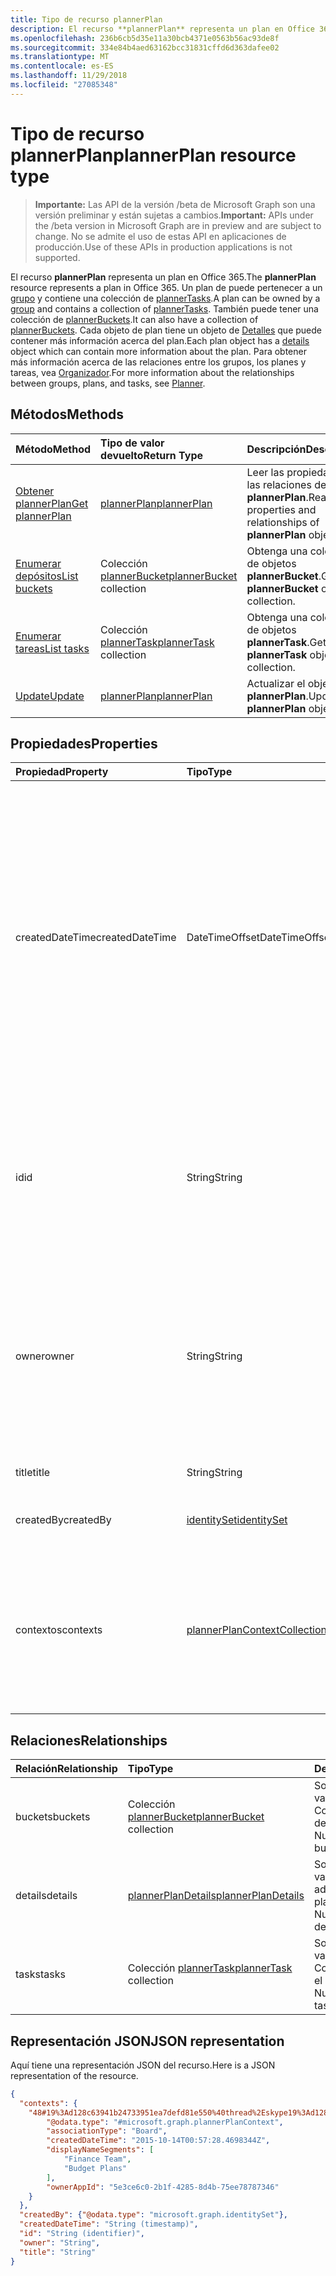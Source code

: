 ```yaml
---
title: Tipo de recurso plannerPlan
description: El recurso **plannerPlan** representa un plan en Office 365. Un plan de puede pertenecer a un grupo y contiene una colección de plannerTasks. También puede tener una colección de plannerBuckets. Cada objeto de plan tiene un objeto de detalles que puede contener más información acerca del plan. Para obtener más información acerca de las relaciones entre los grupos, los planes y tareas, vea organizador.
ms.openlocfilehash: 236b6cb5d35e11a30bcb4371e0563b56ac93de8f
ms.sourcegitcommit: 334e84b4aed63162bcc31831cffd6d363dafee02
ms.translationtype: MT
ms.contentlocale: es-ES
ms.lasthandoff: 11/29/2018
ms.locfileid: "27085348"
---
```

# <a name="plannerplan-resource-type"></a><span data-ttu-id="c6c7b-107">Tipo de recurso plannerPlan</span><span class="sxs-lookup"><span data-stu-id="c6c7b-107">plannerPlan resource type</span></span>

> <span data-ttu-id="c6c7b-108">**Importante:** Las API de la versión /beta de Microsoft Graph son una versión preliminar y están sujetas a cambios.</span><span class="sxs-lookup"><span data-stu-id="c6c7b-108">**Important:** APIs under the /beta version in Microsoft Graph are in preview and are subject to change.</span></span> <span data-ttu-id="c6c7b-109">No se admite el uso de estas API en aplicaciones de producción.</span><span class="sxs-lookup"><span data-stu-id="c6c7b-109">Use of these APIs in production applications is not supported.</span></span>

<span data-ttu-id="c6c7b-110">El recurso **plannerPlan** representa un plan en Office 365.</span><span class="sxs-lookup"><span data-stu-id="c6c7b-110">The **plannerPlan** resource represents a plan in Office 365.</span></span> <span data-ttu-id="c6c7b-111">Un plan de puede pertenecer a un [grupo](group.md) y contiene una colección de [plannerTasks](plannertask.md).</span><span class="sxs-lookup"><span data-stu-id="c6c7b-111">A plan can be owned by a [group](group.md) and contains a collection of [plannerTasks](plannertask.md).</span></span> <span data-ttu-id="c6c7b-112">También puede tener una colección de [plannerBuckets](plannerbucket.md).</span><span class="sxs-lookup"><span data-stu-id="c6c7b-112">It can also have a collection of [plannerBuckets](plannerbucket.md).</span></span> <span data-ttu-id="c6c7b-113">Cada objeto de plan tiene un objeto de [Detalles](plannerplandetails.md) que puede contener más información acerca del plan.</span><span class="sxs-lookup"><span data-stu-id="c6c7b-113">Each plan object has a [details](plannerplandetails.md) object which can contain more information about the plan.</span></span> <span data-ttu-id="c6c7b-114">Para obtener más información acerca de las relaciones entre los grupos, los planes y tareas, vea [Organizador](planner-overview.md).</span><span class="sxs-lookup"><span data-stu-id="c6c7b-114">For more information about the relationships between groups, plans, and tasks, see [Planner](planner-overview.md).</span></span>



## <a name="methods"></a><span data-ttu-id="c6c7b-115">Métodos</span><span class="sxs-lookup"><span data-stu-id="c6c7b-115">Methods</span></span>

| <span data-ttu-id="c6c7b-116">Método</span><span class="sxs-lookup"><span data-stu-id="c6c7b-116">Method</span></span>           | <span data-ttu-id="c6c7b-117">Tipo de valor devuelto</span><span class="sxs-lookup"><span data-stu-id="c6c7b-117">Return Type</span></span>    |<span data-ttu-id="c6c7b-118">Descripción</span><span class="sxs-lookup"><span data-stu-id="c6c7b-118">Description</span></span>|
|:---------------|:--------|:----------|
|[<span data-ttu-id="c6c7b-119">Obtener plannerPlan</span><span class="sxs-lookup"><span data-stu-id="c6c7b-119">Get plannerPlan</span></span>](../api/plannerplan-get.md) | [<span data-ttu-id="c6c7b-120">plannerPlan</span><span class="sxs-lookup"><span data-stu-id="c6c7b-120">plannerPlan</span></span>](plannerplan.md) |<span data-ttu-id="c6c7b-121">Leer las propiedades y las relaciones del objeto **plannerPlan**.</span><span class="sxs-lookup"><span data-stu-id="c6c7b-121">Read properties and relationships of **plannerPlan** object.</span></span>|
|[<span data-ttu-id="c6c7b-122">Enumerar depósitos</span><span class="sxs-lookup"><span data-stu-id="c6c7b-122">List buckets</span></span>](../api/plannerplan-list-buckets.md) |<span data-ttu-id="c6c7b-123">Colección [plannerBucket](plannerbucket.md)</span><span class="sxs-lookup"><span data-stu-id="c6c7b-123">[plannerBucket](plannerbucket.md) collection</span></span>| <span data-ttu-id="c6c7b-124">Obtenga una colección de objetos **plannerBucket**.</span><span class="sxs-lookup"><span data-stu-id="c6c7b-124">Get a **plannerBucket** object collection.</span></span>|
|[<span data-ttu-id="c6c7b-125">Enumerar tareas</span><span class="sxs-lookup"><span data-stu-id="c6c7b-125">List tasks</span></span>](../api/plannerplan-list-tasks.md) |<span data-ttu-id="c6c7b-126">Colección [plannerTask](plannertask.md)</span><span class="sxs-lookup"><span data-stu-id="c6c7b-126">[plannerTask](plannertask.md) collection</span></span>| <span data-ttu-id="c6c7b-127">Obtenga una colección de objetos **plannerTask**.</span><span class="sxs-lookup"><span data-stu-id="c6c7b-127">Get a **plannerTask** object collection.</span></span>|
|[<span data-ttu-id="c6c7b-128">Update</span><span class="sxs-lookup"><span data-stu-id="c6c7b-128">Update</span></span>](../api/plannerplan-update.md) | [<span data-ttu-id="c6c7b-129">plannerPlan</span><span class="sxs-lookup"><span data-stu-id="c6c7b-129">plannerPlan</span></span>](plannerplan.md) |<span data-ttu-id="c6c7b-130">Actualizar el objeto **plannerPlan**.</span><span class="sxs-lookup"><span data-stu-id="c6c7b-130">Update **plannerPlan** object.</span></span> |

## <a name="properties"></a><span data-ttu-id="c6c7b-131">Propiedades</span><span class="sxs-lookup"><span data-stu-id="c6c7b-131">Properties</span></span>
| <span data-ttu-id="c6c7b-132">Propiedad</span><span class="sxs-lookup"><span data-stu-id="c6c7b-132">Property</span></span>     | <span data-ttu-id="c6c7b-133">Tipo</span><span class="sxs-lookup"><span data-stu-id="c6c7b-133">Type</span></span>   |<span data-ttu-id="c6c7b-134">Descripción</span><span class="sxs-lookup"><span data-stu-id="c6c7b-134">Description</span></span>|
|:---------------|:--------|:----------|
|<span data-ttu-id="c6c7b-135">createdDateTime</span><span class="sxs-lookup"><span data-stu-id="c6c7b-135">createdDateTime</span></span>|<span data-ttu-id="c6c7b-136">DateTimeOffset</span><span class="sxs-lookup"><span data-stu-id="c6c7b-136">DateTimeOffset</span></span>|<span data-ttu-id="c6c7b-p104">Solo lectura. Fecha y hora en que se creó el plan. El tipo de marca de tiempo representa la información de fecha y hora con el formato ISO 8601 y siempre pertenece a la zona horaria UTC. Por ejemplo, la medianoche UTC del 1 de enero de 2014 sería así: `'2014-01-01T00:00:00Z'`</span><span class="sxs-lookup"><span data-stu-id="c6c7b-p104">Read-only. Date and time at which the plan is created. The Timestamp type represents date and time information using ISO 8601 format and is always in UTC time. For example, midnight UTC on Jan 1, 2014 would look like this: `'2014-01-01T00:00:00Z'`</span></span>|
|<span data-ttu-id="c6c7b-141">id</span><span class="sxs-lookup"><span data-stu-id="c6c7b-141">id</span></span>|<span data-ttu-id="c6c7b-142">String</span><span class="sxs-lookup"><span data-stu-id="c6c7b-142">String</span></span>| <span data-ttu-id="c6c7b-143">Solo lectura.</span><span class="sxs-lookup"><span data-stu-id="c6c7b-143">Read-only.</span></span> <span data-ttu-id="c6c7b-144">Identificador del plan.</span><span class="sxs-lookup"><span data-stu-id="c6c7b-144">ID of the plan.</span></span> <span data-ttu-id="c6c7b-145">Es 28 caracteres de largo y entre mayúsculas y minúsculas.</span><span class="sxs-lookup"><span data-stu-id="c6c7b-145">It is 28 characters long and case-sensitive.</span></span> <span data-ttu-id="c6c7b-146">[Validación de formato](tasks-identifiers-disclaimer.md) se realiza en el servicio.</span><span class="sxs-lookup"><span data-stu-id="c6c7b-146">[Format validation](tasks-identifiers-disclaimer.md) is done on the service.</span></span>|
|<span data-ttu-id="c6c7b-147">owner</span><span class="sxs-lookup"><span data-stu-id="c6c7b-147">owner</span></span>|<span data-ttu-id="c6c7b-148">String</span><span class="sxs-lookup"><span data-stu-id="c6c7b-148">String</span></span>|<span data-ttu-id="c6c7b-149">Identificador del [grupo](group.md) que posee el plan.</span><span class="sxs-lookup"><span data-stu-id="c6c7b-149">ID of the [Group](group.md) that owns the plan.</span></span> <span data-ttu-id="c6c7b-150">Un grupo válido debe existir antes de que se puede establecer en este campo.</span><span class="sxs-lookup"><span data-stu-id="c6c7b-150">A valid group must exist before this field can be set.</span></span> <span data-ttu-id="c6c7b-151">Una vez establecida, esta propiedad no se puede actualizar.</span><span class="sxs-lookup"><span data-stu-id="c6c7b-151">After it is set, this property can’t be updated.</span></span>|
|<span data-ttu-id="c6c7b-152">title</span><span class="sxs-lookup"><span data-stu-id="c6c7b-152">title</span></span>|<span data-ttu-id="c6c7b-153">String</span><span class="sxs-lookup"><span data-stu-id="c6c7b-153">String</span></span>|<span data-ttu-id="c6c7b-p107">Obligatorio. Título del plan.</span><span class="sxs-lookup"><span data-stu-id="c6c7b-p107">Required. Title of the plan.</span></span>|
|<span data-ttu-id="c6c7b-156">createdBy</span><span class="sxs-lookup"><span data-stu-id="c6c7b-156">createdBy</span></span>|[<span data-ttu-id="c6c7b-157">identitySet</span><span class="sxs-lookup"><span data-stu-id="c6c7b-157">identitySet</span></span>](identityset.md)|<span data-ttu-id="c6c7b-p108">Solo lectura. El usuario que creó el plan.</span><span class="sxs-lookup"><span data-stu-id="c6c7b-p108">Read-only. The user who created the plan.</span></span>|
|<span data-ttu-id="c6c7b-160">contextos</span><span class="sxs-lookup"><span data-stu-id="c6c7b-160">contexts</span></span>|[<span data-ttu-id="c6c7b-161">plannerPlanContextCollection</span><span class="sxs-lookup"><span data-stu-id="c6c7b-161">plannerPlanContextCollection</span></span>](plannerplancontextcollection.md)| <span data-ttu-id="c6c7b-162">Solo lectura.</span><span class="sxs-lookup"><span data-stu-id="c6c7b-162">Read-only.</span></span> <span data-ttu-id="c6c7b-163">Experiencias de usuario adicionales en el que se usa este plan, representado como entradas de [plannerPlanContext](plannerplancontext.md) .</span><span class="sxs-lookup"><span data-stu-id="c6c7b-163">Additional user experiences in which this plan is used, represented as [plannerPlanContext](plannerplancontext.md) entries.</span></span>|

## <a name="relationships"></a><span data-ttu-id="c6c7b-164">Relaciones</span><span class="sxs-lookup"><span data-stu-id="c6c7b-164">Relationships</span></span>
| <span data-ttu-id="c6c7b-165">Relación</span><span class="sxs-lookup"><span data-stu-id="c6c7b-165">Relationship</span></span> | <span data-ttu-id="c6c7b-166">Tipo</span><span class="sxs-lookup"><span data-stu-id="c6c7b-166">Type</span></span>   |<span data-ttu-id="c6c7b-167">Descripción</span><span class="sxs-lookup"><span data-stu-id="c6c7b-167">Description</span></span>|
|:---------------|:--------|:----------|
|<span data-ttu-id="c6c7b-168">buckets</span><span class="sxs-lookup"><span data-stu-id="c6c7b-168">buckets</span></span>|<span data-ttu-id="c6c7b-169">Colección [plannerBucket](plannerbucket.md)</span><span class="sxs-lookup"><span data-stu-id="c6c7b-169">[plannerBucket](plannerbucket.md) collection</span></span>| <span data-ttu-id="c6c7b-p110">Solo lectura. Admite valores NULL. Colección de depósitos del plan.</span><span class="sxs-lookup"><span data-stu-id="c6c7b-p110">Read-only. Nullable. Collection of buckets in the plan.</span></span>|
|<span data-ttu-id="c6c7b-173">details</span><span class="sxs-lookup"><span data-stu-id="c6c7b-173">details</span></span>|[<span data-ttu-id="c6c7b-174">plannerPlanDetails</span><span class="sxs-lookup"><span data-stu-id="c6c7b-174">plannerPlanDetails</span></span>](plannerplandetails.md)| <span data-ttu-id="c6c7b-p111">Solo lectura. Admite valores NULL. Detalles adicionales sobre el plan.</span><span class="sxs-lookup"><span data-stu-id="c6c7b-p111">Read-only. Nullable. Additional details about the plan.</span></span>|
|<span data-ttu-id="c6c7b-178">tasks</span><span class="sxs-lookup"><span data-stu-id="c6c7b-178">tasks</span></span>|<span data-ttu-id="c6c7b-179">Colección [plannerTask](plannertask.md)</span><span class="sxs-lookup"><span data-stu-id="c6c7b-179">[plannerTask](plannertask.md) collection</span></span>| <span data-ttu-id="c6c7b-p112">Solo lectura. Admite valores NULL. Colección de tareas en el plan.</span><span class="sxs-lookup"><span data-stu-id="c6c7b-p112">Read-only. Nullable. Collection of tasks in the plan.</span></span>|

## <a name="json-representation"></a><span data-ttu-id="c6c7b-183">Representación JSON</span><span class="sxs-lookup"><span data-stu-id="c6c7b-183">JSON representation</span></span>

<span data-ttu-id="c6c7b-184">Aquí tiene una representación JSON del recurso.</span><span class="sxs-lookup"><span data-stu-id="c6c7b-184">Here is a JSON representation of the resource.</span></span>

<!-- {
  "blockType": "resource",
  "optionalProperties": [

  ],
  "@odata.type": "microsoft.graph.plannerPlan"
}-->

```json
{
  "contexts": {
    "48#19%3Ad128c63941b24733951ea7defd81e550%40thread%2Eskype19%3Ad128c63941b24733951ea7defd81e550%40thread%2Eskype": {
        "@odata.type": "#microsoft.graph.plannerPlanContext",
        "associationType": "Board",
        "createdDateTime": "2015-10-14T00:57:28.4698344Z",
        "displayNameSegments": [
            "Finance Team",
            "Budget Plans"
        ],
        "ownerAppId": "5e3ce6c0-2b1f-4285-8d4b-75ee78787346"
    }
  },
  "createdBy": {"@odata.type": "microsoft.graph.identitySet"},
  "createdDateTime": "String (timestamp)",
  "id": "String (identifier)",
  "owner": "String",
  "title": "String"
}

```

<!-- uuid: 8fcb5dbc-d5aa-4681-8e31-b001d5168d79
2015-10-25 14:57:30 UTC -->
<!-- {
  "type": "#page.annotation",
  "description": "plannerPlan resource",
  "keywords": "",
  "section": "documentation",
  "tocPath": ""
}-->
